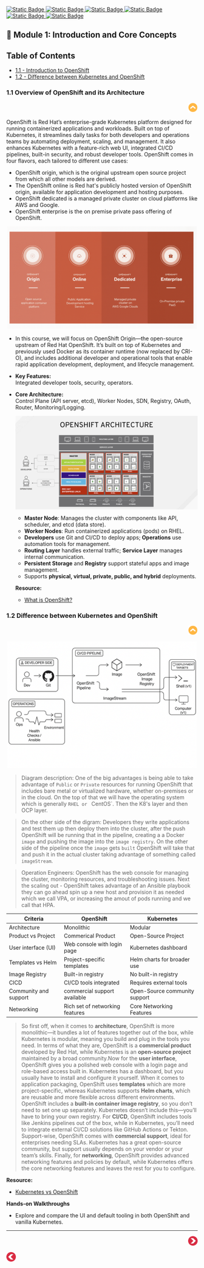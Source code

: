 [![Static Badge](https://img.shields.io/badge/Agenda-green?style=flat&logoSize=auto)
](https://github.com/ocp-workshop-wf/bootcamp/blob/main/other/Agenda.md) [![Static Badge](https://img.shields.io/badge/CheatSheet-purple?style=flat&logoSize=auto)
](https://github.com/ocp-workshop-wf/bootcamp/blob/main/other/CheatSheet.md) [![Static Badge](https://img.shields.io/badge/OCP-CLI-red?style=flat&logoSize=auto)
](https://github.com/ocp-workshop-wf/bootcamp/blob/main/other/ocpcli-cheatsheet.md)   [![Static Badge](https://img.shields.io/badge/Labs-maroon?style=flat&logoSize=auto)
](https://github.com/ocp-workshop-wf/bootcamp/tree/main/labs-repo)  [![Static Badge](https://img.shields.io/badge/RedHat-OpenShift-maroon?style=flat&logo=Redhat&logoSize=auto)
](https://docs.redhat.com/en/documentation/openshift_container_platform/4.19)   [![Static Badge](https://img.shields.io/badge/Kubernetes-black?style=flat&logo=Kubernetes&logoSize=auto)
](https://kubernetes.io/docs/home/)
## 🔹 Module 1: Introduction and Core Concepts 

## Table of Contents

- [1.1 - Introduction to OpenShift](#11-overview-of-openshift-and-its-architecture)
- [1.2 - Difference between Kubernetes and OpenShift](#12-difference-between-kubernetes-and-openshift)

### 1.1 Overview of OpenShift and its Architecture

<p align="right">
  <a href="https://github.com/ocp-workshop-wf/bootcamp/tree/main/module1#-module-1-introduction-and-core-concepts" target="_blank">
    <img src="/images/top.png" alt="OpenShift Training" style="width:25px;" />
  </a>
</p>

OpenShift is Red Hat’s enterprise-grade Kubernetes platform designed for running containerized applications and workloads. Built on top of Kubernetes, it streamlines daily tasks for both developers and operations teams by automating deployment, scaling, and management. It also enhances Kubernetes with a feature-rich web UI, integrated CI/CD pipelines, built-in security, and robust developer tools. OpenShift comes in four flavors, each tailored to different use cases:
- OpenShift origin, which is the original upstream open source project from which all other models are derived. 
- The OpenShift online is Red hat's publicly hosted version of OpenShift origin, available for application development and hosting purposes. 
- OpenShift dedicated is a managed private cluster on cloud platforms like AWS and Google. 
- OpenShift enterprise is the on premise private pass offering of OpenShift.

<p align="center">
<img src="/images/openshift-flavors.png" alt="OpenShift Training" style="width:500px; align="center"/>
</p>

- In this course, we will focus on OpenShift Origin—the open-source upstream of Red Hat OpenShift. It’s built on top of Kubernetes and previously used Docker as its container runtime (now replaced by CRI-O), and includes additional developer and operational tools that enable rapid application development, deployment, and lifecycle management.

- **Key Features:**  
  Integrated developer tools, security, operators.
- **Core Architecture:**  
  Control Plane (API server, etcd), Worker Nodes, SDN, Registry, OAuth, Router, Monitoring/Logging.

  <p align="center">
  <img src="/images/ocp-arch.png" alt="OpenShift Training"; align="center"/>
  </p>

  * **Master Node**: Manages the cluster with components like API, scheduler, and etcd (data store).
  * **Worker Nodes**: Run containerized applications (pods) on RHEL.
  * **Developers** use Git and CI/CD to deploy apps; **Operations** use automation tools for management.
  * **Routing Layer** handles external traffic; **Service Layer** manages internal communication.
  * **Persistent Storage** and **Registry** support stateful apps and image management.
  * Supports **physical, virtual, private, public, and hybrid** deployments.



  **Resource:**  
  - [What is OpenShift?](https://youtu.be/KTN_QBuDplo)


### 1.2 Difference between Kubernetes and OpenShift

<p align="right">
  <a href="https://github.com/ocp-workshop-wf/bootcamp/tree/main/module1#-module-1-introduction-and-core-concepts" target="_blank">
    <img src="/images/top.png" alt="OpenShift Training" style="width:25px;" />
  </a>
</p>

  <p align="center">
  <img src="/images/ocp-introo.png" alt="OpenShift Training" style="width:500px; align="center"/>
  </p>


> Diagram description: One of the big advantages is being able to take advantage of `Public` or `Private` resources for running OpenShift that includes bare metal or virtualized hardware, whether on-premises or in the cloud. On the top of that we will have the operating system which is generally `RHEL or ` CentOS`. Then the K8's layer and then OCP layer.

> On the other side of the digram: Developers they write applications and test them up then deploy them into the cluster, after the push OpenShift will be running that in the pipeline, creating a a Docker `image` and pushing the image into the `image registry`. On the other side of the pipeline once the `image` gets `built` OpenShift will take that and push it in the actual cluster taking advantage of something called `imageStream`.

> Operation Engineers: OpenShift has the web console for managing the cluster, monitoring resources, and troubleshooting issues. Next the scaling out - OpenShift takes advantage of an Ansible playbook they can go ahead spin up a new host and provision it as needed which we call VPA, or increasing the amout of pods running and we call that HPA. 

<div align="center">

| Criteria | OpenShift | Kubernetes| 
| -------- | --------- | --------- | 
| Architecture | Monolithic | Modular|
| Product vs Project | Commerical Product | Open-Source Project |
| User interface (UI) | Web console with login page | Kubernetes dashboard | 
| Templates vs Helm | Project-specific templates | Helm charts for broader use | 
| Image Registry | Built-in registry | No built-in registry | 
| CICD | CI/CD tools integrated | Requires external tools | 
| Community and support | commercial support available | Open-Source community support|
| Networking | Rich set of networking features | Core Networking Features| 

</div>

> So first off, when it comes to **architecture**, OpenShift is more monolithic—it bundles a lot of features together out of the box, while Kubernetes is modular, meaning you build and plug in the tools you need. In terms of what they are, OpenShift is a **commercial product** developed by Red Hat, while Kubernetes is an **open-source project** maintained by a broad community.Now for the **user interface**, OpenShift gives you a polished web console with a login page and role-based access built in. Kubernetes has a dashboard, but you usually have to install and configure it yourself. When it comes to application packaging, OpenShift uses **templates** which are more project-specific, whereas Kubernetes supports **Helm charts**, which are reusable and more flexible across different environments. OpenShift includes a **built-in container image registry**, so you don’t need to set one up separately. Kubernetes doesn’t include this—you’ll have to bring your own registry. For **CI/CD**, OpenShift includes tools like Jenkins pipelines out of the box, while in Kubernetes, you’ll need to integrate external CI/CD solutions like GitHub Actions or Tekton. Support-wise, OpenShift comes with **commercial support**, ideal for enterprises needing SLAs. Kubernetes has a great open-source community, but support usually depends on your vendor or your team’s skills. Finally, for **networking**, OpenShift provides advanced networking features and policies by default, while Kubernetes offers the core networking features and leaves the rest for you to configure. 

**Resource:**  
- [Kubernetes vs OpenShift](https://www.theknowledgeacademy.com/blog/openshift-vs-kubernetes/)

**Hands-on Walkthroughs**  
- Explore and compare the UI and default tooling in both OpenShift and vanilla Kubernetes.

---


<p align="right">
  <a href="https://github.com/ocp-workshop-wf/bootcamp/tree/main/module2" target="_blank">
    <img src="/images/nexticon.webp" alt="OpenShift Training" style="width:25px;" />
  </a>
</p>
<p align="left">
  <a href="https://github.com/ocp-workshop-wf/bootcamp/tree/main" target="_blank">
    <img src="/images/backred1.png" alt="OpenShift Training" style="width:25px;" />
  </a>
</p>
